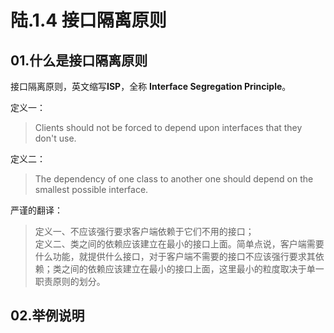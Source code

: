 # 陆.1.4 接口隔离原则

## 01.什么是接口隔离原则

接口隔离原则，英文缩写**ISP**，全称 **Interface Segregation Principle**。

定义一：

> Clients should not be forced to depend upon interfaces that they don't use.

定义二：

> The dependency of one class to another one should depend on the smallest possible interface.

严谨的翻译：

> 定义一、不应该强行要求客户端依赖于它们不用的接口；  
> 定义二、类之间的依赖应该建立在最小的接口上面。简单点说，客户端需要什么功能，就提供什么接口，对于客户端不需要的接口不应该强行要求其依赖；类之间的依赖应该建立在最小的接口上面，这里最小的粒度取决于单一职责原则的划分。

## 02.举例说明



